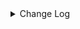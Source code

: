 <details><summary> Change Log </summary>

| Change | Commit | Version |
| --- | --- | --- |
|[Improve] Refactor file enumerator to prevent duplicate put split (#8989)|https://github.com/apache/seatunnel/commit/fdf1beae9c| dev |
|Revert &quot; [improve] update localfile connector config&quot; (#9018)|https://github.com/apache/seatunnel/commit/cdc79e13ad|2.3.10|
| [improve] update localfile connector config (#8765)|https://github.com/apache/seatunnel/commit/def369a85f|2.3.10|
|[Improve][connector-hive] Improved hive file allocation algorithm for subtasks (#8876)|https://github.com/apache/seatunnel/commit/89d1878ade|2.3.10|
|[Improve] restruct connector common options (#8634)|https://github.com/apache/seatunnel/commit/f3499a6eeb|2.3.10|
|[Fix][Hive] Writing parquet files supports the optional timestamp int96 (#8509)|https://github.com/apache/seatunnel/commit/856aea1952|2.3.10|
|[Fix] Set all snappy dependency use one version (#8423)|https://github.com/apache/seatunnel/commit/3ac977c8d3|2.3.9|
|[Fix][Connector-V2] Fix hive krb5 path not work (#8228)|https://github.com/apache/seatunnel/commit/e18a4d07b4|2.3.9|
|[Improve][dist]add shade check rule (#8136)|https://github.com/apache/seatunnel/commit/51ef800016|2.3.9|
|[Feature][File] Support config null format for text file read (#8109)|https://github.com/apache/seatunnel/commit/2dbf02df47|2.3.9|
|[Improve][API] Unified tables_configs and table_list (#8100)|https://github.com/apache/seatunnel/commit/84c0b8d660|2.3.9|
|[Feature][Core] Rename `result_table_name`/`source_table_name` to `plugin_input/plugin_output` (#8072)|https://github.com/apache/seatunnel/commit/c7bbd322db|2.3.9|
|[Feature][E2E] Add hive3 e2e test case (#8003)|https://github.com/apache/seatunnel/commit/9a24fac2c4|2.3.9|
|[Improve][Connector-V2] Change File Read/WriteStrategy `setSeaTunnelRowTypeInfo` to `setCatalogTable` (#7829)|https://github.com/apache/seatunnel/commit/6b5f74e524|2.3.9|
|[Feature][Restapi] Allow metrics information to be associated to logical plan nodes (#7786)|https://github.com/apache/seatunnel/commit/6b7c53d03c|2.3.9|
|[Improve][Zeta] Split the classloader of task group (#7580)|https://github.com/apache/seatunnel/commit/3be0d1cc61|2.3.8|
|[Feature][Core] Support using upstream table placeholders in sink options and auto replacement (#7131)|https://github.com/apache/seatunnel/commit/c4ca74122c|2.3.6|
|[Improve][Hive] Close resources when exception occurs (#7205)|https://github.com/apache/seatunnel/commit/561171528b|2.3.6|
|[Hotfix][Hive Connector] Fix Hive hdfs-site.xml and hive-site.xml not be load error (#7069)|https://github.com/apache/seatunnel/commit/c23a577f34|2.3.6|
|Fix hive load hive_site_path and hdfs_site_path too late (#7017)|https://github.com/apache/seatunnel/commit/e2578a5b4d|2.3.6|
|[Bug] [connector-hive] Eanble login with kerberos for hive (#6893)|https://github.com/apache/seatunnel/commit/26e433e472|2.3.6|
|[Feature][S3 File] Make S3 File Connector support multiple table write (#6698)|https://github.com/apache/seatunnel/commit/8f2049b2f1|2.3.6|
|[Feature] Hive Source/Sink support multiple table (#5929)|https://github.com/apache/seatunnel/commit/4d9287fce4|2.3.6|
|[Improve][Hive] udpate hive3 version (#6699)|https://github.com/apache/seatunnel/commit/1184c05c29|2.3.6|
|[HiveSink]Fix the risk of resource leakage. (#6721)|https://github.com/apache/seatunnel/commit/c23804f13b|2.3.6|
|[Improve][Connector-v2] The hive connector support multiple filesystem (#6648)|https://github.com/apache/seatunnel/commit/8a4c01fe35|2.3.6|
|[Fix][Connector-V2] Fix add hive partition error when partition already existed (#6577)|https://github.com/apache/seatunnel/commit/2a0a0b9d19|2.3.5|
|Fix HiveMetaStoreProxy#enableKerberos will return true if doesn&#x27;t enable kerberos (#6307)|https://github.com/apache/seatunnel/commit/1dad6f7061|2.3.4|
|[Feature][Engine] Unify job env parameters (#6003)|https://github.com/apache/seatunnel/commit/2410ab38f0|2.3.4|
|[Refactor][File Connector] Put Multiple Table File API to File Base Module (#6033)|https://github.com/apache/seatunnel/commit/c324d663b4|2.3.4|
|Support using multiple hadoop account (#5903)|https://github.com/apache/seatunnel/commit/d69d88d1aa|2.3.4|
|[Improve][Common] Introduce new error define rule (#5793)|https://github.com/apache/seatunnel/commit/9d1b2582b2|2.3.4|
|Support config column/primaryKey/constraintKey in schema (#5564)|https://github.com/apache/seatunnel/commit/eac76b4e50|2.3.4|
|[Hotfix][Connector-V2][Hive] fix the bug that hive-site.xml can not be injected in HiveConf (#5261)|https://github.com/apache/seatunnel/commit/04ce22ac1e|2.3.4|
|[Improve][Connector-v2][HiveSink]remove drop partition when abort. (#4940)|https://github.com/apache/seatunnel/commit/edef87b523|2.3.3|
|[feature][web] hive add option because web need (#5154)|https://github.com/apache/seatunnel/commit/5e1511ff0d|2.3.3|
|[Hotfix][Connector-V2][Hive] Support user-defined hive-site.xml (#4965)|https://github.com/apache/seatunnel/commit/2a064bcdb0|2.3.3|
|Change file type to file_format_type in file source/sink (#4249)|https://github.com/apache/seatunnel/commit/973a2fae3c|2.3.1|
|[hotfix] fixed schema options import error|https://github.com/apache/seatunnel/commit/656805f2df|2.3.1|
|[chore] Code format with spotless plugin.|https://github.com/apache/seatunnel/commit/291214ad6f|2.3.1|
|Merge branch &#x27;dev&#x27; into merge/cdc|https://github.com/apache/seatunnel/commit/4324ee1912|2.3.1|
|[Improve][Project] Code format with spotless plugin.|https://github.com/apache/seatunnel/commit/423b583038|2.3.1|
|[Imprve][Connector-V2][Hive] Support read text table &amp; Column projection (#4105)|https://github.com/apache/seatunnel/commit/717620f542|2.3.1|
|[Hotfix][Connector-V2][Hive] Fix hive unknownhost (#4141)|https://github.com/apache/seatunnel/commit/f1a1dfe4af|2.3.1|
|[Improve][build] Give the maven module a human readable name (#4114)|https://github.com/apache/seatunnel/commit/d7cd601051|2.3.1|
|[Improve][Project] Code format with spotless plugin. (#4101)|https://github.com/apache/seatunnel/commit/a2ab166561|2.3.1|
|[Improve][Connector-V2][Hive] Support assign partitions (#3842)|https://github.com/apache/seatunnel/commit/6a4a850b4c|2.3.1|
|[Improve][Connector-V2][Hive] Improve config check logic (#3886)|https://github.com/apache/seatunnel/commit/b4348f6f44|2.3.1|
|[Feature][Connector-V2] Support kerberos in hive and hdfs file connector (#3840)|https://github.com/apache/seatunnel/commit/055ad9d836|2.3.1|
|[Feature][Connector] add get source method to all source connector (#3846)|https://github.com/apache/seatunnel/commit/417178fb84|2.3.1|
|[Improve][Connector-V2] The log outputs detailed exception stack information (#3805)|https://github.com/apache/seatunnel/commit/d0c6217f27|2.3.1|
|[Feature][Shade] Add seatunnel hadoop3 uber (#3755)|https://github.com/apache/seatunnel/commit/5a024bdf8f|2.3.0|
|[Feature][Connector-V2][File] Optimize filesystem utils (#3749)|https://github.com/apache/seatunnel/commit/ac4e880fb5|2.3.0|
|[Hotfix][OptionRule] Fix option rule about all connectors (#3592)|https://github.com/apache/seatunnel/commit/226dc6a119|2.3.0|
|[Hotfix][Connector-V2][Hive] Fix npe of getting file system (#3506)|https://github.com/apache/seatunnel/commit/e1fc3d1b01|2.3.0|
|[Improve][Connector-V2][Hive] Unified exceptions for hive source &amp; sink connector (#3541)|https://github.com/apache/seatunnel/commit/12c0fb91d2|2.3.0|
|[Feature][Connector-V2][File] Add option and factory for file connectors (#3375)|https://github.com/apache/seatunnel/commit/db286e8631|2.3.0|
|[Hotfix][Connector-V2][Hive] Fix the bug that when write data to hive throws NullPointerException (#3258)|https://github.com/apache/seatunnel/commit/777bf6b42e|2.3.0|
|[Improve][Connector-V2][Hive] Hive Sink Support msck partitions (#3133)|https://github.com/apache/seatunnel/commit/a8738ef3c4|2.3.0-beta|
|unify `flatten-maven-plugin` version (#3078)|https://github.com/apache/seatunnel/commit/ed743fddcc|2.3.0-beta|
|[Engine][Merge] fix merge problem|https://github.com/apache/seatunnel/commit/0e9ceeefc9|2.3.0-beta|
|Merge remote-tracking branch &#x27;upstream/dev&#x27; into st-engine|https://github.com/apache/seatunnel/commit/ca80df779a|2.3.0-beta|
|update hive.metastore.version to hive.exec.version (#2879)|https://github.com/apache/seatunnel/commit/018ee0a3db|2.2.0-beta|
|[Bug][Connector-V2] Fix hive sink bug (#2870)|https://github.com/apache/seatunnel/commit/d661fa011e|2.2.0-beta|
|[Fix][Connector-V2] Fix HiveSource Connector read orc table error (#2845)|https://github.com/apache/seatunnel/commit/61720306e7|2.2.0-beta|
|[Bug][Connector-V2] Fix hive source text table name (#2797)|https://github.com/apache/seatunnel/commit/563637ebd1|2.2.0-beta|
|[Improve][Connector-V2] Refactor hive source &amp; sink connector (#2708)|https://github.com/apache/seatunnel/commit/a357dca365|2.2.0-beta|
|[DEV][Api] Replace SeaTunnelContext with JobContext and remove singleton pattern (#2706) (#2731)|https://github.com/apache/seatunnel/commit/e8929ab605|2.3.0-beta|
|[DEV][Api] Replace SeaTunnelContext with JobContext and remove singleton pattern (#2706)|https://github.com/apache/seatunnel/commit/cbf82f755c|2.2.0-beta|
|[#2606]Dependency management split (#2630)|https://github.com/apache/seatunnel/commit/fc047be69b|2.2.0-beta|
|[Improve][Connector-V2] Refactor the package of hdfs file connector (#2402)|https://github.com/apache/seatunnel/commit/87d0624c5b|2.2.0-beta|
|[Feature][Connector-V2] Add orc file support in connector hive sink (#2311) (#2374)|https://github.com/apache/seatunnel/commit/81cb80c050|2.2.0-beta|
|[improve][UT] Upgrade junit to 5.+ (#2305)|https://github.com/apache/seatunnel/commit/362319ff3e|2.2.0-beta|
|Decide table format using outputFormat in HiveSinkConfig #2303|https://github.com/apache/seatunnel/commit/3a2586f6dc|2.2.0-beta|
|[Feature][Connector-V2-Hive] Add parquet file format support to Hive Sink (#2310)|https://github.com/apache/seatunnel/commit/4ab3c21b8d|2.2.0-beta|
|Add BaseHiveCommitInfo for common hive commit info (#2306)|https://github.com/apache/seatunnel/commit/0d2f6f4d7c|2.2.0-beta|
|Remove same code to independent method in HiveSinkWriter (#2307)|https://github.com/apache/seatunnel/commit/e99e6ee726|2.2.0-beta|
|Avoid potential null pointer risk in HiveSinkWriter#snapshotState (#2302)|https://github.com/apache/seatunnel/commit/e7d817f7d2|2.2.0-beta|
|[Connector-V2] Add file type check logic in hive connector (#2275)|https://github.com/apache/seatunnel/commit/5488337c67|2.2.0-beta|
|[Connector-V2] Add parquet file reader for Hive Source Connector (#2199) (#2237)|https://github.com/apache/seatunnel/commit/59db97ed34|2.2.0-beta|
|Merge from dev to st-engine (#2243)|https://github.com/apache/seatunnel/commit/41e530afd5|2.3.0-beta|
|StateT of SeaTunnelSource should extend `Serializable` (#2214)|https://github.com/apache/seatunnel/commit/8c426ef850|2.2.0-beta|
|[Bug][connector-hive] filter &#x27;_SUCCESS&#x27; file in file list (#2235) (#2236)|https://github.com/apache/seatunnel/commit/db04651523|2.2.0-beta|
|[Bug][hive-connector-v2] Resolve the schema inconsistency bug (#2229) (#2230)|https://github.com/apache/seatunnel/commit/62ca075915|2.2.0-beta|
|[Bug][spark-connector-v2-example] fix the bug of no class found. (#2191) (#2192)|https://github.com/apache/seatunnel/commit/5dbc2df17e|2.2.0-beta|
|[Connector-V2] Add Hive sink connector v2 (#2158)|https://github.com/apache/seatunnel/commit/23ad4ee735|2.2.0-beta|
|[Connector-V2] Add File Sink Connector (#2117)|https://github.com/apache/seatunnel/commit/e2283da64f|2.2.0-beta|
|[Connector-V2]Hive Source (#2123)|https://github.com/apache/seatunnel/commit/ffcf3f59e2|2.2.0-beta|
|[api-draft][Optimize] Optimize module name (#2062)|https://github.com/apache/seatunnel/commit/f79e3112b1|2.2.0-beta|

</details>
